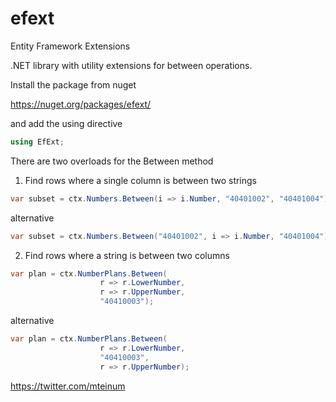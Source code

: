 efext
=====

Entity Framework Extensions

.NET library with utility extensions for between operations.

Install the package from nuget

https://nuget.org/packages/efext/

and add the using directive

```c#
using EfExt;
```


There are two overloads for the Between method

1. Find rows where a single column is between two strings

```c#
var subset = ctx.Numbers.Between(i => i.Number, "40401002", "40401004");
```

alternative

```c#
var subset = ctx.Numbers.Between("40401002", i => i.Number, "40401004");
```

2. Find rows where a string is between two columns

```c#
var plan = ctx.NumberPlans.Between(
                    r => r.LowerNumber,
                    r => r.UpperNumber,
                    "40410003");
```

alternative

```c#
var plan = ctx.NumberPlans.Between(
                    r => r.LowerNumber,
                    "40410003",
                    r => r.UpperNumber);
```

https://twitter.com/mteinum
